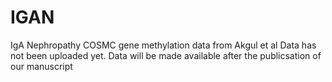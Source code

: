 # IGAN
IgA Nephropathy COSMC gene methylation data from Akgul et al
Data has not been uploaded yet. Data will be made available after the publicsation of our manuscript
